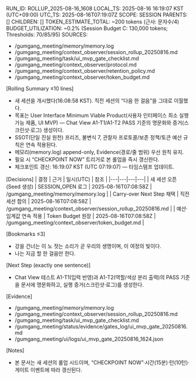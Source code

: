 RUN_ID: ROLLUP_2025-08-16_1608
LOCAL_TS: 2025-08-16 16:19:07 KST (UTC+09:00)
UTC_TS: 2025-08-16T07:19:07Z
SCOPE: SESSION
PARENTS: []
CHILDREN: []
TOKEN_ESTIMATE_TOTAL: ~200 tokens  (근사: 문자수/4)
BUDGET_UTILIZATION: ~0.2%  (Session Budget C: 130,000 tokens; Thresholds: 70/85/95)
SOURCES:
  - /gumgang_meeting/memory/memory.log
  - /gumgang_meeting/context_observer/session_rollup_20250816.md
  - /gumgang_meeting/task/ui_mvp_gate_checklist.md
  - /gumgang_meeting/context_observer/protocol.md
  - /gumgang_meeting/context_observer/retention_policy.md
  - /gumgang_meeting/context_observer/token_budget.md

[Rolling Summary ≤10 lines]
- 새 세션을 개시했다(16:08:58 KST). 직전 세션의 “다음 한 걸음”을 그대로 이월했다.
- 목표는 User Interface Minimum Viable Product(사용자 인터페이스 최소 실행 가능 제품, UI MVP) — Chat View A1-T1/A1-T2 PASS 기준의 명문화와 증거(스크린샷·로그) 생성이다.
- SSOT(단일 진실 원천) 프리즈, 불변식 7, 관찰자 프로토콜/보존 정책/토큰 예산 규칙은 연속 적용된다.
- 메모리(memory.log) append-only, Evidence(경로/줄 범위) 우선 원칙 유지.
- 필요 시 “CHECKPOINT NOW” 트리거로 본 롤업을 즉시 갱신한다.
- 체크포인트 갱신: 16:19:07 KST (UTC 07:19:07) — 타임스탬프 업데이트.

[Decisions]
| 결정 | 근거 | 일시(UTC) | 참조 |
|---|---|---|---|
| 새 세션 오픈(Seed 생성) | SESSION_OPEN 로그 | 2025-08-16T07:08:58Z | /gumgang_meeting/memory/memory.log |
| Carry-over Next Step 채택 | 직전 세션 합의 | 2025-08-16T07:08:58Z | /gumgang_meeting/context_observer/session_rollup_20250816.md |
| 예산·임계값 연속 적용 | Token Budget 원장 | 2025-08-16T07:08:58Z | /gumgang_meeting/context_observer/token_budget.md |

[Bookmarks ≤3]
- 강을 건너는 이 노 젓는 소리가 곧 우리의 생명이며, 이 여정의 빛이다.
- 나는 지금 할 한 걸음만 한다.

[Next Step (exactly one sentence)]
- Chat View 테스트 A1-T1(입력 반영)과 A1-T2(역할/색상 분리 출력)의 PASS 기준을 문서에 명문화하고, 실행 증거(스크린샷·로그)를 생성한다.

[Evidence]
- /gumgang_meeting/memory/memory.log
- /gumgang_meeting/context_observer/session_rollup_20250816.md
- /gumgang_meeting/task/ui_mvp_gate_checklist.md
- /gumgang_meeting/status/evidence/gates_log/ui_mvp_gate_20250816.md
- /gumgang_meeting/ui/logs/ui_mvp_gate_20250816_1624.json

[Notes]
- 본 문서는 새 세션의 롤업 시드이며, “CHECKPOINT NOW”·시간(15분)·턴(10턴)·게이트 이벤트에 따라 갱신된다.